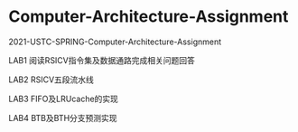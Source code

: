# Computer-Architecture-Assignment
2021-USTC-SPRING-Computer-Architecture-Assignment

LAB1
阅读RSICV指令集及数据通路完成相关问题回答

LAB2
RSICV五段流水线

LAB3
FIFO及LRUcache的实现

LAB4
BTB及BTH分支预测实现
